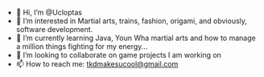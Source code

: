 - 👋 Hi, I’m @Ucloptas
- 👀 I’m interested in Martial arts, trains, fashion, origami, and obviously, software development.
- 🌱 I’m currently learning Java, Youn Wha martial arts and how to manage a million things fighting for my energy...
- 💞️ I’m looking to collaborate on game projects I am working on
- 📫 How to reach me: tkdmakesucool@gmail.com

<!---
Ucloptas/Ucloptas is a ✨ special ✨ repository because its `README.md` (this file) appears on your GitHub profile.
You can click the Preview link to take a look at your changes.
--->

